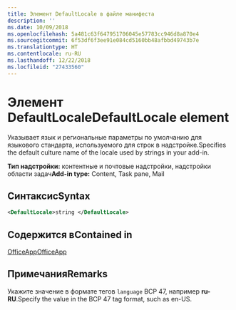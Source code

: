 ```yaml
---
title: Элемент DefaultLocale в файле манифеста
description: ''
ms.date: 10/09/2018
ms.openlocfilehash: 5a481c63f647951706045e57783cc946d8a870e4
ms.sourcegitcommit: 6f53df6f3ee91e084cd5160bb48afbbd49743b7e
ms.translationtype: HT
ms.contentlocale: ru-RU
ms.lasthandoff: 12/22/2018
ms.locfileid: "27433560"
---
```

# <a name="defaultlocale-element"></a><span data-ttu-id="475fa-102">Элемент DefaultLocale</span><span class="sxs-lookup"><span data-stu-id="475fa-102">DefaultLocale element</span></span>

<span data-ttu-id="475fa-103">Указывает язык и региональные параметры по умолчанию для языкового стандарта, используемого для строк в надстройке.</span><span class="sxs-lookup"><span data-stu-id="475fa-103">Specifies the default culture name of the locale used by strings in your add-in.</span></span>

<span data-ttu-id="475fa-104">**Тип надстройки:** контентные и почтовые надстройки, надстройки области задач</span><span class="sxs-lookup"><span data-stu-id="475fa-104">**Add-in type:** Content, Task pane, Mail</span></span>

## <a name="syntax"></a><span data-ttu-id="475fa-105">Синтаксис</span><span class="sxs-lookup"><span data-stu-id="475fa-105">Syntax</span></span>

```XML
<DefaultLocale>string </DefaultLocale>
```

## <a name="contained-in"></a><span data-ttu-id="475fa-106">Содержится в</span><span class="sxs-lookup"><span data-stu-id="475fa-106">Contained in</span></span>

[<span data-ttu-id="475fa-107">OfficeApp</span><span class="sxs-lookup"><span data-stu-id="475fa-107">OfficeApp</span></span>](officeapp.md)

## <a name="remarks"></a><span data-ttu-id="475fa-108">Примечания</span><span class="sxs-lookup"><span data-stu-id="475fa-108">Remarks</span></span>

<span data-ttu-id="475fa-109">Укажите значение в формате тегов `language` BCP 47, например **ru-RU**.</span><span class="sxs-lookup"><span data-stu-id="475fa-109">Specify the value in the BCP 47   tag format, such as en-US.</span></span>


